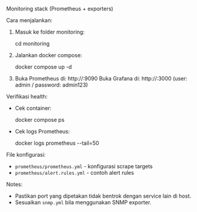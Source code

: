 Monitoring stack (Prometheus + exporters)

Cara menjalankan:

1. Masuk ke folder monitoring:

   cd monitoring

2. Jalankan docker compose:

   docker compose up -d

3. Buka Prometheus di: http://<host>:9090
   Buka Grafana di: http://<host>:3000 (user: admin / password: admin123)

Verifikasi health:

- Cek container:

  docker compose ps

- Cek logs Prometheus:

  docker logs prometheus --tail=50

File konfigurasi:

- `prometheus/prometheus.yml` - konfigurasi scrape targets
- `prometheus/alert.rules.yml` - contoh alert rules

Notes:
- Pastikan port yang dipetakan tidak bentrok dengan service lain di host.
- Sesuaikan `snmp.yml` bila menggunakan SNMP exporter.
